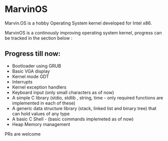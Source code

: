 # MarvinOS
Marvin.OS is a hobby Operating System kernel developed for Intel x86. 

MarvinOS is a continously improving operating system kernel, progress can be tracked in the section below :

## Progress till now:
   * Bootloader using GRUB
   * Basic VGA display
   * Kernel mode GDT
   * Interrupts
   * Kernel exception handlers
   * Keyboard input (only small characters as of now)
   * A simple C library (stdio, stdlib , string, time - only required functions are implemented in each of these)
   * A generic data structure library (stack, linked list and binary tree) that can hold values of any type
   * A basic C Shell - (basic commands implemeted as of now)
   * Heap Memory management 
   
PRs are welcome
